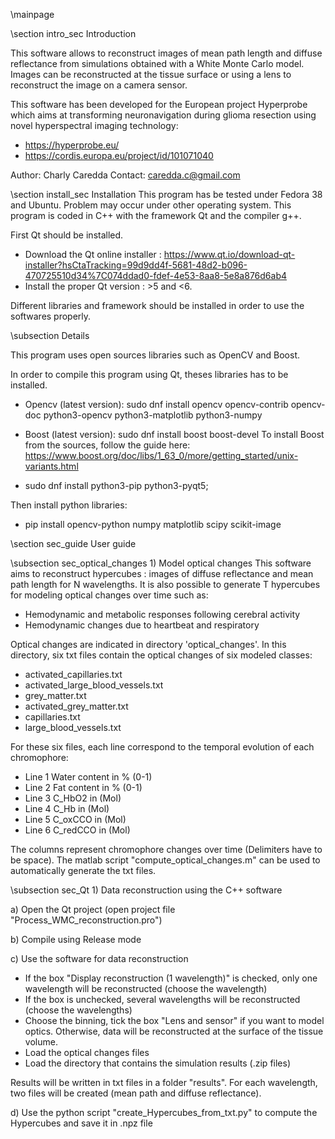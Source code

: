 \mainpage
 
 \section intro_sec Introduction
 
This software allows to reconstruct images of mean path length and diffuse reflectance from simulations obtained with a White Monte Carlo model.
Images can be reconstructed at the tissue surface or using a lens to reconstruct the image on a camera sensor.

This software has been developed for the European project Hyperprobe which aims at transforming neuronavigation during glioma resection using novel
hyperspectral imaging technology: 
- https://hyperprobe.eu/
- https://cordis.europa.eu/project/id/101071040

Author: Charly Caredda
Contact: caredda.c@gmail.com
 
 \section install_sec Installation
This program has be tested under Fedora 38 and Ubuntu. Problem may occur under other operating system.
This program is coded in C++ with the framework Qt and the compiler g++.

First Qt should be installed.
- Download the Qt online installer : https://www.qt.io/download-qt-installer?hsCtaTracking=99d9dd4f-5681-48d2-b096-470725510d34%7C074ddad0-fdef-4e53-8aa8-5e8a876d6ab4
- Install the proper Qt version : >5 and <6.

Different libraries and framework should be installed in order to use the softwares properly. 

\subsection Details

This program uses open sources libraries such as OpenCV and Boost.

In order to compile this program using Qt, theses libraries has to be installed.

- Opencv (latest version): sudo dnf install opencv opencv-contrib opencv-doc python3-opencv python3-matplotlib python3-numpy

- Boost (latest version): sudo dnf install boost boost-devel
To install Boost from the sources, follow the guide here: https://www.boost.org/doc/libs/1_63_0/more/getting_started/unix-variants.html

- sudo dnf install python3-pip python3-pyqt5;

Then install python libraries:

- pip install opencv-python numpy matplotlib scipy scikit-image


\section sec_guide User guide

\subsection sec_optical_changes 1) Model optical changes
This software aims to reconstruct hypercubes : images of diffuse reflectance and mean path length for N wavelengths.
It is also possible to generate T hypercubes for modeling optical changes over time such as:
- Hemodynamic and metabolic responses following cerebral activity
- Hemodynamic changes due to heartbeat and respiratory

Optical changes are indicated in directory 'optical_changes'.
In this directory, six txt files contain the optical changes of six modeled classes:
- activated_capillaries.txt
- activated_large_blood_vessels.txt
- grey_matter.txt
- activated_grey_matter.txt
- capillaries.txt
- large_blood_vessels.txt

For these six files, each line correspond to the temporal evolution of each chromophore:
- Line 1 Water content in % (0-1)
- Line 2 Fat content in % (0-1)
- Line 3 C_HbO2 in (Mol)
- Line 4 C_Hb in (Mol)
- Line 5 C_oxCCO in (Mol)
- Line 6 C_redCCO in (Mol)

The columns represent chromophore changes over time (Delimiters have to be space). The matlab script "compute_optical_changes.m" can be used to automatically generate the txt files.


\subsection sec_Qt 1) Data reconstruction using the C++ software

a) Open the Qt project (open project file "Process_WMC_reconstruction.pro")

b) Compile using Release mode

c) Use the software for data reconstruction

- If the box "Display reconstruction (1 wavelength)" is checked, only one wavelength will be reconstructed (choose the wavelength)
- If the box is unchecked, several wavelengths will be reconstructed (choose the wavelengths)
- Choose the binning, tick the box "Lens and sensor" if you want to model optics. Otherwise, data will be reconstructed at the surface of the tissue volume.
- Load the optical changes files
- Load the directory that contains the simulation results (.zip files)

Results will be written in txt files in a folder "results". For each wavelength, two files will be created (mean path and diffuse reflectance).

d) Use the python script "create_Hypercubes_from_txt.py" to compute the Hypercubes and save it in .npz file


 


 






